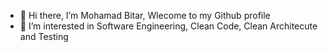- 👋 Hi there, I’m Mohamad Bitar, Wlecome to my Github profile
- 👀 I’m interested in Software Engineering, Clean Code, Clean Architecute and Testing 


<!---
mhdbitar-bit/mhdbitar-bit is a ✨ special ✨ repository because its `README.md` (this file) appears on your GitHub profile.
You can click the Preview link to take a look at your changes.
--->
